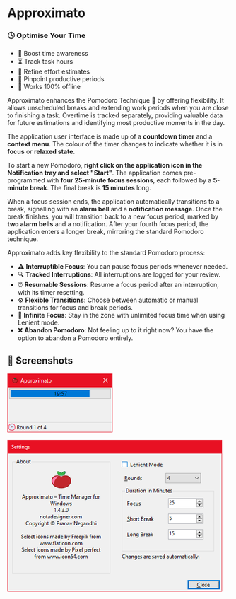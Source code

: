 # Approximato

### 🕓 Optimise Your Time

* 🧐 Boost time awareness
* ⏳ Track task hours
* 💎 Refine effort estimates
* 📌 Pinpoint productive periods
* 📵 Works 100% offline

Approximato enhances the Pomodoro Technique 🍅 by offering flexibility. It allows unscheduled breaks and extending work periods when you are close to finishing a task. Overtime is tracked separately, providing valuable data for future estimations and identifying most productive moments in the day.

The application user interface is made up of a **countdown timer** and a **context menu**. The colour of the timer changes to indicate whether it is in **focus** or **relaxed state**.

To start a new Pomodoro, **right click on the application icon in the Notification tray and select "Start"**. The application comes pre-programmed with **four 25-minute focus sessions**, each followed by a **5-minute break**. The final break is **15 minutes** long.

When a focus session ends, the application automatically transitions to a break, signalling with an **alarm bell** and a **notification message**. Once the break finishes, you will transition back to a new focus period, marked by **two alarm bells** and a notification. After your fourth focus period, the application enters a longer break, mirroring the standard Pomodoro technique.

Approximato adds key flexibility to the standard Pomodoro process:

* ⚠️ **Interruptible Focus**: You can pause focus periods whenever needed.
* 🔍 **Tracked Interruptions**: All interruptions are logged for your review.
* ⏰ **Resumable Sessions**: Resume a focus period after an interruption, with its timer resetting.
* ⚙️ **Flexible Transitions**: Choose between automatic or manual transitions for focus and break periods.
* 🤫 **Infinite Focus**: Stay in the zone with unlimited focus time when using Lenient mode.
* ❌ **Abandon Pomodoro**: Not feeling up to it right now? You have the option to abandon a Pomodoro entirely.

## 📸 Screenshots

![Main window](assets/main-window.png)

![Settings window](assets/settings-window.png)